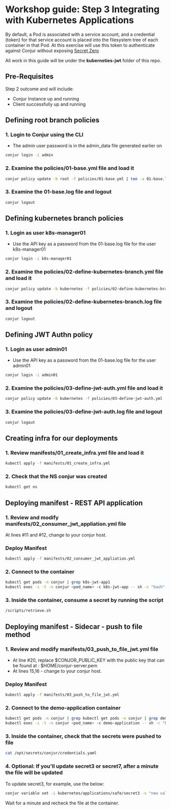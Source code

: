 # Workshop guide: __Step 3__ Integrating with Kubernetes Applications

By default, a Pod is associated with a service account, and a credential (token) for that service account is placed into the filesystem tree of each container in that Pod. At this exercise will use this token to authenticate against Conjur without exposing [Secret Zero](https://www.conjur.org/blog/secret-zero-eliminating-the-ultimate-secret/)

All work in this guide will be under the **kuberneties-jwt** folder of this repo.

 ## Pre-Requisites
 Step 2 outcome and will include:
-   Conjur Instance up and running
-   Client successfully up and running

## Defining root branch policies

### 1. Login to Conjur using the CLI
- The admin user password is in the admin_data file generated earlier on
```Bash
conjur login -i admin
```

### 2. Examine the policies/01-base.yml file and load it
```Bash
conjur policy update -b root -f policies/01-base.yml | tee -a 01-base.log
```

### 3. Examine the 01-base.log file and logout
```Bash
conjur logout
```
## Defining kubernetes branch policies

### 1. Login as user k8s-manager01
- Use the API key as a password from the 01-base.log file for the user k8s-manager01
```bash
conjur login -i k8s-manager01
```
### 2. Examine the policies/02-define-kubernetes-branch.yml file and load it
```Bash
conjur policy update -b kubernetes -f policies/02-define-kubernetes-branch.yml | tee -a 02-define-kubernetes-branch.log
```
### 3. Examine the policies/02-define-kubernetes-branch.log file and logout
```Bash
conjur logout
```
## Defining JWT Authn policy

### 1. Login as user admin01
 - Use the API key as a password from the 01-base.log file for the user admin01
```bash
conjur login -i admin01
```
### 2. Examine the policies/03-define-jwt-auth.yml file and load it
```Bash
conjur policy update -b kubernetes -f policies/03-define-jwt-auth.yml | tee -a 03-define-jwt-auth.log
```
### 3. Examine the policies/03-define-jwt-auth.log file and logout
```Bash
conjur logout
```
## Creating infra for our deployments
### 1. Review manifests/01_create_infra.yml file and load it
```bash
kubectl apply -f manifests/01_create_infra.yml
```
### 2. Check that the NS conjur was created
```bash
kubectl get ns
```
## Deploying manifest - REST API application
### 1. Review and modify manifests/02_consumer_jwt_appliation.yml file
At lines #11 and #12, change <conjur-host> to your conjur host.
### Deploy Manifest
```bash
kubectl apply -f manifests/02_consumer_jwt_appliation.yml
```
### 2. Connect to the container
```bash
kubectl get pods -n conjur | grep k8s-jwt-app1
kubectl exec -i -t -n conjur <pod_name> -c k8s-jwt-app -- sh -c "bash"
```
### 3. Inside the container, consume a secret by running the script
```bash
/scripts/retrieve.sh
```
## Deploying manifest - Sidecar - push to file method
### 1. Review and modify manifests/03_push_to_file_jwt.yml file
 - At line #20, replace $CONJOR_PUBLIC_KEY with the public key that can be found at : $HOME/conjur-server.pem
 - At lines 15,16 - change <conjur-host> to your conjur host.

### Deploy Manifest
```bash
kubectl apply -f manifests/03_push_to_file_jwt.yml
```
### 2. Connect to the demo-application container
```bash
kubectl get pods -n conjur | grep kubectl get pods -n conjur | grep demo-sidecar-push-to-file-jwt
kubectl exec -i -t -n conjur <pod_name> -c demo-application -- sh -c "bash"
```
### 3. Inside the container, check that the secrets were pushed to file
```bash
cat /opt/secrets/conjur/credentials.yaml
```
### 4. Optional: If you'll update secret3 or secret7, after a minute the file will be updated
To update secret3, for example, use the below:
```bash
conjur variable set -i kubernetes/applications/safe/secret3 -v "new value"
```
Wait for a minute and recheck the file at the container.
